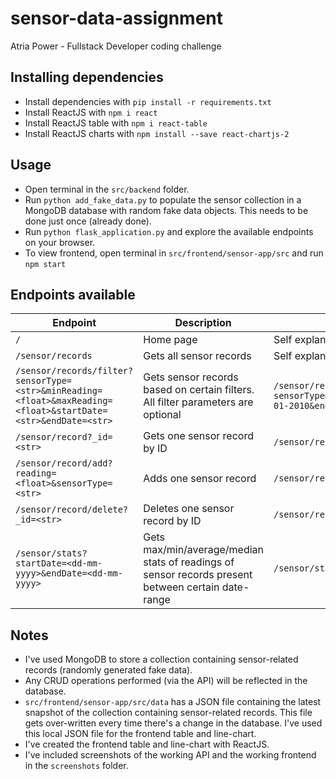 # sensor-data-assignment
Atria Power - Fullstack Developer coding challenge

## Installing dependencies
- Install dependencies with `pip install -r requirements.txt`
- Install ReactJS with `npm i react`
- Install ReactJS table with `npm i react-table`
- Install ReactJS charts with `npm install --save react-chartjs-2`

## Usage
- Open terminal in the `src/backend` folder.
- Run `python add_fake_data.py` to populate the sensor collection in a MongoDB database with random fake data objects. This needs to be done just once (already done).
- Run `python flask_application.py` and explore the available endpoints on your browser.
- To view frontend, open terminal in `src/frontend/sensor-app/src` and run `npm start`

## Endpoints available
| Endpoint | Description | Example | Type | isIdempotent |
|--|--|--|--|--|
| `/` | Home page | Self explanatory | GET | True |
| `/sensor/records` | Gets all sensor records | Self explanatory | GET | True |
| `/sensor/records/filter?sensorType=<str>&minReading=<float>&maxReading=<float>&startDate=<str>&endDate=<str>` | Gets sensor records based on certain filters. All filter parameters are optional | `/sensor/records/filter?sensorType=temperature&minReading=23.4&maxReading=29.7&startDate=01-01-2010&endDate=20-11-2019` | GET | True |
| `/sensor/record?_id=<str>` | Gets one sensor record by ID  | `/sensor/record?_id=ABCD123` | GET | True |
| `/sensor/record/add?reading=<float>&sensorType=<str>` | Adds one sensor record | `/sensor/record/add?reading=16.754&sensorType=temperature` | POST | False |
| `/sensor/record/delete?_id=<str>` | Deletes one sensor record by ID | `/sensor/record/delete?_id=ABCD123` | DELETE | True |
| `/sensor/stats?startDate=<dd-mm-yyyy>&endDate=<dd-mm-yyyy>` | Gets max/min/average/median stats of readings of sensor records present between certain date-range | `/sensor/stats?startDate=15-03-2014&endDate=20-11-2020` | GET | True |

## Notes
- I've used MongoDB to store a collection containing sensor-related records (randomly generated fake data).
- Any CRUD operations performed (via the API) will be reflected in the database.
- `src/frontend/sensor-app/src/data` has a JSON file containing the latest snapshot of the collection containing sensor-related records. This file gets over-written every time there's a change in the database. I've used this local JSON file for the frontend table and line-chart.
- I've created the frontend table and line-chart with ReactJS.
- I've included screenshots of the working API and the working frontend in the `screenshots` folder.